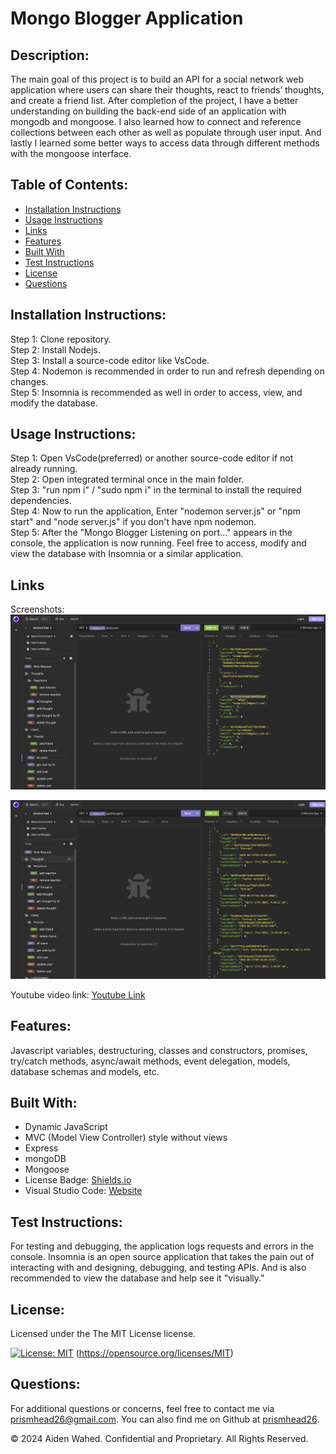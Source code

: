# Mongo Blogger Application

## Description:
The main goal of this project is to build an API for a social network web application where users can share their thoughts, react to friends’ thoughts, and create a friend list. After completion of the project, I have a better understanding on building the back-end side of an application with mongodb and mongoose. I also learned how to connect and reference collections between each other as well as populate through user input. And lastly I learned some better ways to access data through different methods with the mongoose interface.

## Table of Contents:
- [Installation Instructions](#Installation-Instructions)
- [Usage Instructions](#Usage-Instructions)
- [Links](#Links)
- [Features](#Features)
- [Built With](#Built-With)
- [Test Instructions](#Test-Instructions)
- [License](#License)
- [Questions](#Questions)

## Installation Instructions:
Step 1: Clone repository.
<br>
Step 2: Install Nodejs.
<br>
Step 3: Install a source-code editor like VsCode.
<br>
Step 4: Nodemon is recommended in order to run and refresh depending on changes.
<br>
Step 5: Insomnia is recommended as well in order to access, view, and modify the database.

## Usage Instructions:
Step 1: Open VsCode(preferred) or another source-code editor if not already running.
<br>
Step 2: Open integrated terminal once in the main folder.
<br>
Step 3: "run npm i" / "sudo npm i" in the terminal to install the required dependencies.
<br>
Step 4: Now to run the application, Enter "nodemon server.js" or "npm start" and "node server.js" if you don't have npm nodemon.
<br>
Step 5: After the "Mongo Blogger Listening on port..." appears in the console, the application is now running. Feel free to access, modify and view the database with Insomnia or a similar application.


## Links
Screenshots:
![Insomnia](./assets/images/screenshot1.png)

![Insomnia](./assets/images/screenshot2.png)

Youtube video link:
[Youtube Link](https://www.youtube.com/watch?v=D9Ko7PHTrLQ)


## Features:
Javascript variables, destructuring, classes and constructors, promises, try/catch methods, async/await methods, event delegation, models, database schemas and models, etc.

## Built With:
- Dynamic JavaScript
- MVC (Model View Controller) style without views
- Express
- mongoDB
- Mongoose
- License Badge: [Shields.io](https://shields.io/)
- Visual Studio Code: [Website](https://code.visualstudio.com/)

## Test Instructions:
For testing and debugging, the application logs requests and errors in the console. Insomnia is an open source application that takes the pain out of interacting with and designing, debugging, and testing APIs. And is also recommended to view the database and help see it "visually."

## License:
Licensed under the The MIT License license.

[![License: MIT](https://img.shields.io/badge/License-MIT-yellow.svg)](https://opensource.org/licenses/MIT)  (https://opensource.org/licenses/MIT)

## Questions:
For additional questions or concerns, feel free to contact me via [prismhead26@gmail.com](http://prismhead26@gmail.com). 
You can also find me on Github at [prismhead26](https://github.com/prismhead26).

© 2024 Aiden Wahed. Confidential and Proprietary. All Rights Reserved.